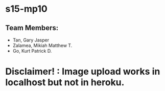 # s15-mp10

## Team Members:

* Tan, Gary Jasper
* Zalamea, Mikiah Matthew T.
* Go, Kurt Patrick D.

# Disclaimer! : Image upload works in localhost but not in heroku.